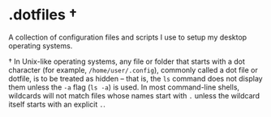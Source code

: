 # .dotfiles †
A collection of configuration files and scripts I use to setup my desktop operating systems.

† In Unix-like operating systems, any file or folder that starts with a dot character (for example, `/home/user/.config`), commonly called a dot file or dotfile, is to be treated as hidden – that is, the `ls` command does not display them unless the `-a` flag (`ls -a`) is used. In most command-line shells, wildcards will not match files whose names start with `.` unless the wildcard itself starts with an explicit `.`.

